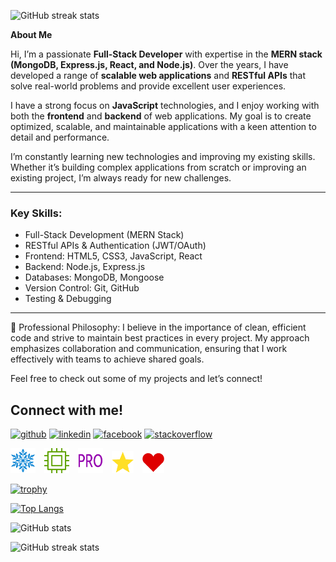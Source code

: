 ![GitHub streak stats](https://streak-stats.demolab.com/?user=rarimon)  


**About Me**

Hi, I’m a passionate **Full-Stack Developer** with expertise in the **MERN stack (MongoDB, Express.js, React, and Node.js)**. Over the years, I have developed a range of **scalable web applications** and **RESTful APIs** that solve real-world problems and provide excellent user experiences.

I have a strong focus on **JavaScript** technologies, and I enjoy working with both the **frontend** and **backend** of web applications. My goal is to create optimized, scalable, and maintainable applications with a keen attention to detail and performance.

I’m constantly learning new technologies and improving my existing skills. Whether it’s building complex applications from scratch or improving an existing project, I’m always ready for new challenges.

---

### Key Skills:
- Full-Stack Development (MERN Stack)
- RESTful APIs & Authentication (JWT/OAuth)
- Frontend: HTML5, CSS3, JavaScript, React
- Backend: Node.js, Express.js
- Databases: MongoDB, Mongoose
- Version Control: Git, GitHub
- Testing & Debugging

---
🌟 Professional Philosophy:
I believe in the importance of clean, efficient code and strive to maintain best practices in every project. My approach emphasizes collaboration and communication, ensuring that I work effectively with teams to achieve shared goals.

Feel free to check out some of my projects and let’s connect!

Connect with me!
---
[<img src='https://cdn.jsdelivr.net/npm/simple-icons@3.0.1/icons/github.svg' alt='github' height='40'>](https://github.com/rarimon)  [<img src='https://cdn.jsdelivr.net/npm/simple-icons@3.0.1/icons/linkedin.svg' alt='linkedin' height='40'>](https://www.linkedin.com/in/https://www.linkedin.com/in/aminulwebdeveloper//)  [<img src='https://cdn.jsdelivr.net/npm/simple-icons@3.0.1/icons/facebook.svg' alt='facebook' height='40'>](https://www.facebook.com/https://www.facebook.com/mdrimon.islam.9659283)  [<img src='https://cdn.jsdelivr.net/npm/simple-icons@3.0.1/icons/stackoverflow.svg' alt='stackoverflow' height='40'>](https://stackoverflow.com/users/https://stackoverflow.com/users/21302049/aminul-islam)  

<a href='https://archiveprogram.github.com/'><img src='https://raw.githubusercontent.com/acervenky/animated-github-badges/master/assets/acbadge.gif' width='40' height='40'></a> <a href='https://docs.github.com/en/developers'><img src='https://raw.githubusercontent.com/acervenky/animated-github-badges/master/assets/devbadge.gif' width='40' height='40'></a> <a href='https://github.com/pricing'><img src='https://raw.githubusercontent.com/acervenky/animated-github-badges/master/assets/pro.gif' width='40' height='40'></a> <a href='https://stars.github.com/'><img src='https://raw.githubusercontent.com/acervenky/animated-github-badges/master/assets/starbadge.gif' width='35' height='35'></a> <a href='https://docs.github.com/en/github/supporting-the-open-source-community-with-github-sponsors'><img src='https://raw.githubusercontent.com/acervenky/animated-github-badges/master/assets/sponsorbadge.gif' width='35' height='35'></a> 

[![trophy](https://github-profile-trophy.vercel.app/?username=rarimon)](https://github.com/ryo-ma/github-profile-trophy)

[![Top Langs](https://github-readme-stats.vercel.app/api/top-langs/?username=rarimon)](https://github.com/anuraghazra/github-readme-stats)

![GitHub stats](https://github-readme-stats.vercel.app/api?username=rarimon&show_icons=true&count_private=true)  



![GitHub streak stats](https://streak-stats.demolab.com/?user=rarimon)  
